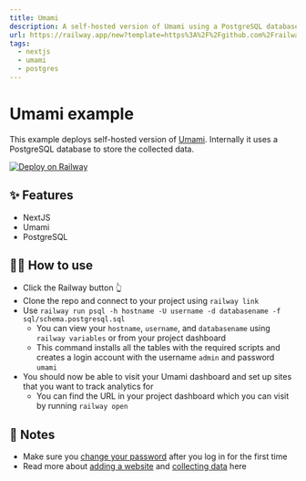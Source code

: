 ```yaml
---
title: Umami
description: A self-hosted version of Umami using a PostgreSQL database
url: https://railway.app/new?template=https%3A%2F%2Fgithub.com%2Frailwayapp%2Fexamples%2Ftree%2Fmaster%2Fexamples%2Fumami&plugins=postgresql&envs=HASH_SALT&HASH_SALTDesc=Any+random+string+used+to+generate+unique+values+for+your+installation
tags:
  - nextjs
  - umami
  - postgres
---
```


# Umami example

This example deploys self-hosted version of [Umami](https://umami.is/). Internally it uses a PostgreSQL database to store the collected data.

[![Deploy on Railway](https://railway.app/button.svg)](https://railway.app/new?template=https%3A%2F%2Fgithub.com%2Frailwayapp%2Fexamples%2Ftree%2Fmaster%2Fexamples%2Fumami&plugins=postgresql&envs=HASH_SALT&HASH_SALTDesc=Any+random+string+used+to+generate+unique+values+for+your+installation)

## ✨ Features

- NextJS
- Umami
- PostgreSQL

## 💁‍♀️ How to use

- Click the Railway button 👆
- Clone the repo and connect to your project using `railway link`
- Use `railway run psql -h hostname -U username -d databasename -f sql/schema.postgresql.sql`
  - You can view your `hostname`, `username`, and `databasename` using `railway variables` or from your project dashboard
  - This command installs all the tables with the required scripts and creates a login account with the username `admin` and password `umami`
- You should now be able to visit your Umami dashboard and set up sites that you want to track analytics for
  - You can find the URL in your project dashboard which you can visit by running `railway open`

## 📝 Notes

- Make sure you [change your password](https://umami.is/docs/login) after you log in for the first time
- Read more about [adding a website](https://umami.is/docs/add-a-website) and [collecting data](https://umami.is/docs/collect-data) here

